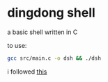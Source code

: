 # dingdong shell

a basic shell written in C

to use:

```bash
gcc src/main.c -o dsh && ./dsh
```

i followed [this](https://brennan.io/2015/01/16/write-a-shell-in-c/)
